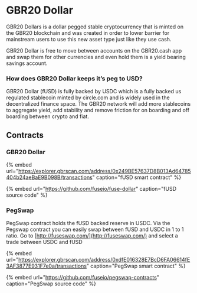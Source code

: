 # GBR20 Dollar

GBR20 Dollars is a dollar pegged stable cryptocurrency that is minted on the GBR20 blockchain and was created in order to lower barrier for mainstream users to use this new asset type just like they use cash.

GBR20 Dollar is free to move between accounts on the GBR20.cash app and swap them for other currencies and even hold them is a yield bearing savings account.

### How does GBR20 Dollar keeps it’s peg to USD?

GBR20 Dollar \(fUSD\) is fully backed by USDC which is a fully backed us regulated stablecoin minted by circle.com and is widely used in the decentralized finance space. The GBR20 network will add more stablecoins to aggregate yield, add stability and remove friction for on boarding and off boarding between crypto and fiat. 

## Contracts

### GBR20 Dollar

{% embed url="https://explorer.gbrscan.com/address/0x249BE57637D8B013Ad64785404b24aeBaE9B098B/transactions" caption="fUSD smart contract" %}

{% embed url="https://github.com/fuseio/fuse-dollar" caption="fUSD source code" %}

### PegSwap

PegSwap contract holds the fUSD backed reserve in USDC. Via the Pegswap contract you can easily swap between fUSD and USDC in 1 to 1 ratio. Go to [http://fuseswap.com/](http://fuseswap.com/) and select a trade between USDC and fUSD

{% embed url="https://explorer.gbrscan.com/address/0xdfE016328E7BcD6FA06614fE3AF3877E931F7e0a/transactions" caption="PegSwap smart contract" %}

{% embed url="https://github.com/fuseio/pegswap-contracts" caption="PegSwap source code" %}







